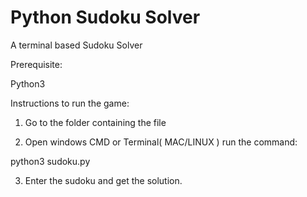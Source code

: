 # Python Sudoku Solver

A terminal based Sudoku Solver

Prerequisite:

Python3

Instructions to run the game:

1. Go to the folder containing the file

2. Open windows CMD or Terminal( MAC/LINUX ) run the command:

  python3 sudoku.py

3. Enter the sudoku and get the solution.
